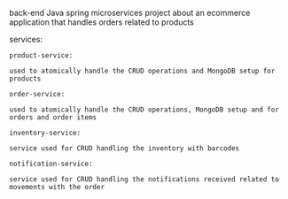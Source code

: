 back-end Java spring microservices project about an ecommerce application that handles orders related to products

services: 

    product-service: 

    used to atomically handle the CRUD operations and MongoDB setup for products
    
    order-service:

    used to atomically handle the CRUD operations, MongoDB setup and for orders and order items

    inventory-service:

    service used for CRUD handling the inventory with barcodes

    notification-service:

    service used for CRUD handling the notifications received related to movements with the order
    